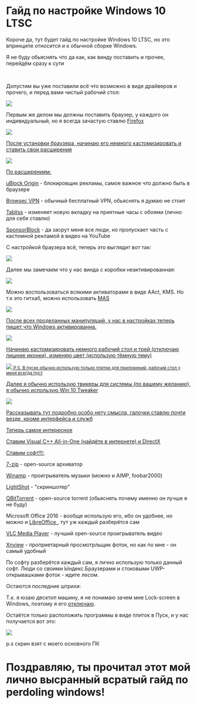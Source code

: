<h1 assign="center">Гайд по настройке Windows 10 LTSC</h1>
<p>Короче да, тут будет гайд по настройке Windows 10 LTSC, но это впринципе относится и к обычной сборке Windows.</p>
<p>Я не буду обьяснять что да как, как винду поставить и прочее, перейдём сразу к сути</p>
<br>
<p>Допустим вы уже поставили всё что возможно в виде драйверов и прочего, и перед вами чистый рабочий стол:</p>
<img src="https://github.com/eldevnull/win10guidednull/blob/main/screens/1.png">
<p>Первым же делом мы должны поставить браузер, у каждого он индивидуальный, но я всегда зачастую ставлю <a href="https://www.mozilla.org/ru/firefox/new/">Firefox</p>
<img src="https://github.com/eldevnull/win10guidednull/blob/main/screens/2.png">
<p>После установки браузера, начинаю его немного кастомизировать и ставить свои расширения</p>
<img src="https://github.com/eldevnull/win10guidednull/blob/main/screens/3.png">
<p>По расширениям:</p>
<p><a href="https://addons.mozilla.org/en-US/firefox/addon/ublock-origin/">uBlock Origin</a> - блокировщик рекламы, самое важное что должно быть в браузере </p>
<p><a href="https://addons.mozilla.org/en-US/firefox/addon/browsec/">Browsec VPN</a> - обычный бесплатный VPN, обьяснять я думаю не стоит </p>
<p><a href="https://addons.mozilla.org/en-US/firefox/addon/tabliss/">Tabliss</a> - изменяет новую вкладку на приятные часы с обоями (лично для себя ставлю) </p>
<p><a href="https://addons.mozilla.org/en-US/firefox/addon/sponsorblock/">SponsorBlock</a> - да засрут меня все люди, но пропускает часть с кастомной рекламой в видео на YouTube </p>
<p>С настройкой браузера всё, теперь это выглядит вот так:</p>
<img src="https://github.com/eldevnull/win10guidednull/blob/main/screens/4.png">
<p>Далее мы замечаем что у нас винда с коробки неактивированная:</p>
<img src="https://github.com/eldevnull/win10guidednull/blob/main/screens/5.png">
<p>Можно воспользоваться всякими активаторами в виде AAct, KMS. Но т.к это гитхаб, можно использовать <a href="https://github.com/massgravel/Microsoft-Activation-Scripts/"> MAS </p>
<img src="https://github.com/eldevnull/win10guidednull/blob/main/screens/6.png">
<p>После всех проделанных манипуляций, у нас в настройках теперь пишет что Windows активированна.</p>
<img src="https://github.com/eldevnull/win10guidednull/blob/main/screens/7.png">
<p>Начинаю кастомизировать немного рабочий стол и трей (отключаю лишние иконки), изменяю цвет (использую тёмную тему)</p>
<img src="https://github.com/eldevnull/win10guidednull/blob/main/screens/8.png">
<small>P.S. В пуске обычно использую только плитки для приложений, рабочий стол у меня всегда пуст</small>
<p>Далее я обычно использую твикеры для системы (по вашему желанию), я обычно использую Win 10 Tweaker</p>
<img src="https://github.com/eldevnull/win10guidednull/blob/main/screens/9.png">
<p>Рассказывать тут подробно особо нету смысла, галочки ставлю почти везде, кроме интерфейса и служб</p>
<p>Теперь самое интересное</p>
<p>Ставим Visual C++ All-in-One (найдёте в интернете) и DirectX</p>
<p>Ставим софт!!!:</p>
<p><a href="https://www.7-zip.org/download.html">7-zip</a> - open-source архиватор </p>
<p><a href="https://www.winamp.com/">Winamp</a> - проигрыватель музыки (можно и AIMP, foobar2000)</p>
<p><a href="https://app.prntscr.com/ru/download.html">LightShot</a> - "скриншотер" </p>
<p><a href="https://www.qbittorrent.org/download">QBitTorrent</a> - open-source torrent (обьяснять почему именно он лучше я не буду) </p>
<p>Microsoft Office 2016 - вообще использую его, ибо он удобнее, но можно и <a href="https://www.libreoffice.org/download/download-libreoffice/"> LibreOffice </a>, тут уж каждый разберётся сам </p>
<p><a href="https://www.videolan.org/vlc/">VLC Media Player</a> - лучший open-source проигрыватель видео </p>
<p><a href="https://www.xnview.com/">Xnview</a> - проприетарный просмотрльщик фоток, но как по мне - он самый удобный </p>
<p>По софту разберётся каждый сам, я лично использую только данный софт. Люди со своими Ындекс.Браузерами и стоковыми UWP-открывашками фоток - идите лесом.</p>
<p>Остаются последние штрихи:</p>
<p>Т.к. я юзаю десктоп машину, я не понимаю зачем мне Lock-screen в Windows, поэтому я его <a href ="https://www.majorgeeks.com/content/page/how_to_enable_or_disable_lock_computer_in_windows.html">отключаю</a>.</p>
<p>Остаётся только расположить программы в виде плиток в Пуск, и у нас получается вот это:</p>
<img src="https://github.com/eldevnull/win10guidednull/blob/main/screens/10.png">
<p>p.s скрин взят с моего основного ПК</p>
<h1 assign="center">Поздравляю, ты прочитал этот мой лично высранный всратый гайд по perdoling windows!</h1>
